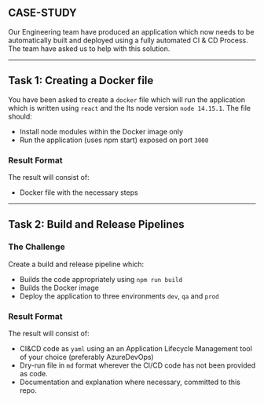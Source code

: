## CASE-STUDY
Our Engineering team have produced an application which now needs to be automatically built and deployed using a fully automated CI & CD Process. The team have asked us to help with this solution.

---

## Task 1: Creating a Docker file

You have been asked to create a `docker` file which will run the application which is written using `react` and the lts node version `node 14.15.1`. The file should:
  - Install node modules within the Docker image only
  - Run the application (uses npm start) exposed on port `3000`
### Result Format

The result will consist of:
- Docker file with the necessary steps

---
## Task 2: Build and Release Pipelines

### The Challenge
Create a build and release pipeline which:
  - Builds the code appropriately using `npm run build`
  - Builds the Docker image
  - Deploy the application to three environments `dev`, `qa` and `prod`

### Result Format

The result will consist of:
- CI&CD code as `yaml` using an an Application Lifecycle Management tool of your choice (preferably AzureDevOps) 
- Dry-run file in `md` format wherever the CI/CD code has not been provided as code.
- Documentation and explanation where necessary, committed to this repo.
